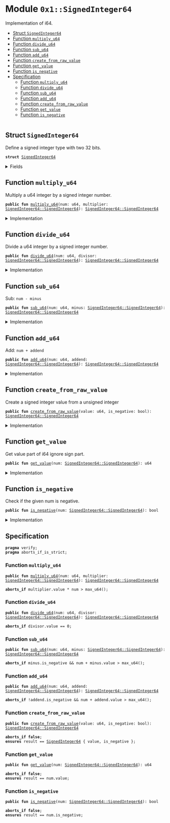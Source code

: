 
<a name="0x1_SignedInteger64"></a>

# Module `0x1::SignedInteger64`

Implementation of i64.


-  [Struct `SignedInteger64`](#0x1_SignedInteger64_SignedInteger64)
-  [Function `multiply_u64`](#0x1_SignedInteger64_multiply_u64)
-  [Function `divide_u64`](#0x1_SignedInteger64_divide_u64)
-  [Function `sub_u64`](#0x1_SignedInteger64_sub_u64)
-  [Function `add_u64`](#0x1_SignedInteger64_add_u64)
-  [Function `create_from_raw_value`](#0x1_SignedInteger64_create_from_raw_value)
-  [Function `get_value`](#0x1_SignedInteger64_get_value)
-  [Function `is_negative`](#0x1_SignedInteger64_is_negative)
-  [Specification](#@Specification_0)
    -  [Function `multiply_u64`](#@Specification_0_multiply_u64)
    -  [Function `divide_u64`](#@Specification_0_divide_u64)
    -  [Function `sub_u64`](#@Specification_0_sub_u64)
    -  [Function `add_u64`](#@Specification_0_add_u64)
    -  [Function `create_from_raw_value`](#@Specification_0_create_from_raw_value)
    -  [Function `get_value`](#@Specification_0_get_value)
    -  [Function `is_negative`](#@Specification_0_is_negative)


<pre><code></code></pre>



<a name="0x1_SignedInteger64_SignedInteger64"></a>

## Struct `SignedInteger64`

Define a signed integer type with two 32 bits.


<pre><code><b>struct</b> <a href="SignedInteger64.md#0x1_SignedInteger64">SignedInteger64</a>
</code></pre>



<details>
<summary>Fields</summary>


<dl>
<dt>
<code>value: u64</code>
</dt>
<dd>

</dd>
<dt>
<code>is_negative: bool</code>
</dt>
<dd>

</dd>
</dl>


</details>

<a name="0x1_SignedInteger64_multiply_u64"></a>

## Function `multiply_u64`

Multiply a u64 integer by a signed integer number.


<pre><code><b>public</b> <b>fun</b> <a href="SignedInteger64.md#0x1_SignedInteger64_multiply_u64">multiply_u64</a>(num: u64, multiplier: <a href="SignedInteger64.md#0x1_SignedInteger64_SignedInteger64">SignedInteger64::SignedInteger64</a>): <a href="SignedInteger64.md#0x1_SignedInteger64_SignedInteger64">SignedInteger64::SignedInteger64</a>
</code></pre>



<details>
<summary>Implementation</summary>


<pre><code><b>public</b> <b>fun</b> <a href="SignedInteger64.md#0x1_SignedInteger64_multiply_u64">multiply_u64</a>(num: u64, multiplier: <a href="SignedInteger64.md#0x1_SignedInteger64">SignedInteger64</a>): <a href="SignedInteger64.md#0x1_SignedInteger64">SignedInteger64</a> {
    <b>let</b> product = multiplier.value * num;
    <a href="SignedInteger64.md#0x1_SignedInteger64">SignedInteger64</a> { value: (product <b>as</b> u64), is_negative: multiplier.is_negative }
}
</code></pre>



</details>

<a name="0x1_SignedInteger64_divide_u64"></a>

## Function `divide_u64`

Divide a u64 integer by a signed integer number.


<pre><code><b>public</b> <b>fun</b> <a href="SignedInteger64.md#0x1_SignedInteger64_divide_u64">divide_u64</a>(num: u64, divisor: <a href="SignedInteger64.md#0x1_SignedInteger64_SignedInteger64">SignedInteger64::SignedInteger64</a>): <a href="SignedInteger64.md#0x1_SignedInteger64_SignedInteger64">SignedInteger64::SignedInteger64</a>
</code></pre>



<details>
<summary>Implementation</summary>


<pre><code><b>public</b> <b>fun</b> <a href="SignedInteger64.md#0x1_SignedInteger64_divide_u64">divide_u64</a>(num: u64, divisor: <a href="SignedInteger64.md#0x1_SignedInteger64">SignedInteger64</a>): <a href="SignedInteger64.md#0x1_SignedInteger64">SignedInteger64</a> {
    <b>let</b> quotient = num / divisor.value;
    <a href="SignedInteger64.md#0x1_SignedInteger64">SignedInteger64</a> { value: (quotient <b>as</b> u64), is_negative: divisor.is_negative }
}
</code></pre>



</details>

<a name="0x1_SignedInteger64_sub_u64"></a>

## Function `sub_u64`

Sub: <code>num - minus</code>


<pre><code><b>public</b> <b>fun</b> <a href="SignedInteger64.md#0x1_SignedInteger64_sub_u64">sub_u64</a>(num: u64, minus: <a href="SignedInteger64.md#0x1_SignedInteger64_SignedInteger64">SignedInteger64::SignedInteger64</a>): <a href="SignedInteger64.md#0x1_SignedInteger64_SignedInteger64">SignedInteger64::SignedInteger64</a>
</code></pre>



<details>
<summary>Implementation</summary>


<pre><code><b>public</b> <b>fun</b> <a href="SignedInteger64.md#0x1_SignedInteger64_sub_u64">sub_u64</a>(num: u64, minus: <a href="SignedInteger64.md#0x1_SignedInteger64">SignedInteger64</a>): <a href="SignedInteger64.md#0x1_SignedInteger64">SignedInteger64</a> {
    <b>if</b> (minus.is_negative) {
        <b>let</b> result = num + minus.value;
        <a href="SignedInteger64.md#0x1_SignedInteger64">SignedInteger64</a> { value: (result <b>as</b> u64), is_negative: <b>false</b> }
    } <b>else</b> {
        <b>if</b> (num &gt; minus.value)  {
            <b>let</b> result = num - minus.value;
            <a href="SignedInteger64.md#0x1_SignedInteger64">SignedInteger64</a> { value: (result <b>as</b> u64), is_negative: <b>false</b> }
        }<b>else</b> {
            <b>let</b> result = minus.value - num;
            <a href="SignedInteger64.md#0x1_SignedInteger64">SignedInteger64</a> { value: (result <b>as</b> u64), is_negative: <b>true</b> }
        }
    }
}
</code></pre>



</details>

<a name="0x1_SignedInteger64_add_u64"></a>

## Function `add_u64`

Add: <code>num + addend</code>


<pre><code><b>public</b> <b>fun</b> <a href="SignedInteger64.md#0x1_SignedInteger64_add_u64">add_u64</a>(num: u64, addend: <a href="SignedInteger64.md#0x1_SignedInteger64_SignedInteger64">SignedInteger64::SignedInteger64</a>): <a href="SignedInteger64.md#0x1_SignedInteger64_SignedInteger64">SignedInteger64::SignedInteger64</a>
</code></pre>



<details>
<summary>Implementation</summary>


<pre><code><b>public</b> <b>fun</b> <a href="SignedInteger64.md#0x1_SignedInteger64_add_u64">add_u64</a>(num: u64, addend: <a href="SignedInteger64.md#0x1_SignedInteger64">SignedInteger64</a>): <a href="SignedInteger64.md#0x1_SignedInteger64">SignedInteger64</a> {
    <b>if</b> (addend.is_negative) {
       <b>if</b> (num &gt; addend.value)  {
           <b>let</b> result = num - addend.value;
           <a href="SignedInteger64.md#0x1_SignedInteger64">SignedInteger64</a> { value: (result <b>as</b> u64), is_negative: <b>false</b> }
       }<b>else</b> {
           <b>let</b> result = addend.value - num;
           <a href="SignedInteger64.md#0x1_SignedInteger64">SignedInteger64</a> { value: (result <b>as</b> u64), is_negative: <b>true</b> }
       }
    } <b>else</b> {
         <b>let</b> result = num + addend.value;
         <a href="SignedInteger64.md#0x1_SignedInteger64">SignedInteger64</a> { value: (result <b>as</b> u64), is_negative: <b>false</b> }
    }
}
</code></pre>



</details>

<a name="0x1_SignedInteger64_create_from_raw_value"></a>

## Function `create_from_raw_value`

Create a signed integer value from a unsigned integer


<pre><code><b>public</b> <b>fun</b> <a href="SignedInteger64.md#0x1_SignedInteger64_create_from_raw_value">create_from_raw_value</a>(value: u64, is_negative: bool): <a href="SignedInteger64.md#0x1_SignedInteger64_SignedInteger64">SignedInteger64::SignedInteger64</a>
</code></pre>



<details>
<summary>Implementation</summary>


<pre><code><b>public</b> <b>fun</b> <a href="SignedInteger64.md#0x1_SignedInteger64_create_from_raw_value">create_from_raw_value</a>(value: u64, is_negative: bool): <a href="SignedInteger64.md#0x1_SignedInteger64">SignedInteger64</a> {
    <a href="SignedInteger64.md#0x1_SignedInteger64">SignedInteger64</a> { value, is_negative }
}
</code></pre>



</details>

<a name="0x1_SignedInteger64_get_value"></a>

## Function `get_value`

Get value part of i64 ignore sign part.


<pre><code><b>public</b> <b>fun</b> <a href="SignedInteger64.md#0x1_SignedInteger64_get_value">get_value</a>(num: <a href="SignedInteger64.md#0x1_SignedInteger64_SignedInteger64">SignedInteger64::SignedInteger64</a>): u64
</code></pre>



<details>
<summary>Implementation</summary>


<pre><code><b>public</b> <b>fun</b> <a href="SignedInteger64.md#0x1_SignedInteger64_get_value">get_value</a>(num: <a href="SignedInteger64.md#0x1_SignedInteger64">SignedInteger64</a>): u64 {
    num.value
}
</code></pre>



</details>

<a name="0x1_SignedInteger64_is_negative"></a>

## Function `is_negative`

Check if the given num is negative.


<pre><code><b>public</b> <b>fun</b> <a href="SignedInteger64.md#0x1_SignedInteger64_is_negative">is_negative</a>(num: <a href="SignedInteger64.md#0x1_SignedInteger64_SignedInteger64">SignedInteger64::SignedInteger64</a>): bool
</code></pre>



<details>
<summary>Implementation</summary>


<pre><code><b>public</b> <b>fun</b> <a href="SignedInteger64.md#0x1_SignedInteger64_is_negative">is_negative</a>(num: <a href="SignedInteger64.md#0x1_SignedInteger64">SignedInteger64</a>): bool {
    num.is_negative
}
</code></pre>



</details>

<a name="@Specification_0"></a>

## Specification



<pre><code><b>pragma</b> verify;
<b>pragma</b> aborts_if_is_strict;
</code></pre>



<a name="@Specification_0_multiply_u64"></a>

### Function `multiply_u64`


<pre><code><b>public</b> <b>fun</b> <a href="SignedInteger64.md#0x1_SignedInteger64_multiply_u64">multiply_u64</a>(num: u64, multiplier: <a href="SignedInteger64.md#0x1_SignedInteger64_SignedInteger64">SignedInteger64::SignedInteger64</a>): <a href="SignedInteger64.md#0x1_SignedInteger64_SignedInteger64">SignedInteger64::SignedInteger64</a>
</code></pre>




<pre><code><b>aborts_if</b> multiplier.value * num &gt; max_u64();
</code></pre>



<a name="@Specification_0_divide_u64"></a>

### Function `divide_u64`


<pre><code><b>public</b> <b>fun</b> <a href="SignedInteger64.md#0x1_SignedInteger64_divide_u64">divide_u64</a>(num: u64, divisor: <a href="SignedInteger64.md#0x1_SignedInteger64_SignedInteger64">SignedInteger64::SignedInteger64</a>): <a href="SignedInteger64.md#0x1_SignedInteger64_SignedInteger64">SignedInteger64::SignedInteger64</a>
</code></pre>




<pre><code><b>aborts_if</b> divisor.value == 0;
</code></pre>



<a name="@Specification_0_sub_u64"></a>

### Function `sub_u64`


<pre><code><b>public</b> <b>fun</b> <a href="SignedInteger64.md#0x1_SignedInteger64_sub_u64">sub_u64</a>(num: u64, minus: <a href="SignedInteger64.md#0x1_SignedInteger64_SignedInteger64">SignedInteger64::SignedInteger64</a>): <a href="SignedInteger64.md#0x1_SignedInteger64_SignedInteger64">SignedInteger64::SignedInteger64</a>
</code></pre>




<pre><code><b>aborts_if</b> minus.is_negative && num + minus.value &gt; max_u64();
</code></pre>



<a name="@Specification_0_add_u64"></a>

### Function `add_u64`


<pre><code><b>public</b> <b>fun</b> <a href="SignedInteger64.md#0x1_SignedInteger64_add_u64">add_u64</a>(num: u64, addend: <a href="SignedInteger64.md#0x1_SignedInteger64_SignedInteger64">SignedInteger64::SignedInteger64</a>): <a href="SignedInteger64.md#0x1_SignedInteger64_SignedInteger64">SignedInteger64::SignedInteger64</a>
</code></pre>




<pre><code><b>aborts_if</b> !addend.is_negative && num + addend.value &gt; max_u64();
</code></pre>



<a name="@Specification_0_create_from_raw_value"></a>

### Function `create_from_raw_value`


<pre><code><b>public</b> <b>fun</b> <a href="SignedInteger64.md#0x1_SignedInteger64_create_from_raw_value">create_from_raw_value</a>(value: u64, is_negative: bool): <a href="SignedInteger64.md#0x1_SignedInteger64_SignedInteger64">SignedInteger64::SignedInteger64</a>
</code></pre>




<pre><code><b>aborts_if</b> <b>false</b>;
<b>ensures</b> result == <a href="SignedInteger64.md#0x1_SignedInteger64">SignedInteger64</a> { value, is_negative };
</code></pre>



<a name="@Specification_0_get_value"></a>

### Function `get_value`


<pre><code><b>public</b> <b>fun</b> <a href="SignedInteger64.md#0x1_SignedInteger64_get_value">get_value</a>(num: <a href="SignedInteger64.md#0x1_SignedInteger64_SignedInteger64">SignedInteger64::SignedInteger64</a>): u64
</code></pre>




<pre><code><b>aborts_if</b> <b>false</b>;
<b>ensures</b> result == num.value;
</code></pre>



<a name="@Specification_0_is_negative"></a>

### Function `is_negative`


<pre><code><b>public</b> <b>fun</b> <a href="SignedInteger64.md#0x1_SignedInteger64_is_negative">is_negative</a>(num: <a href="SignedInteger64.md#0x1_SignedInteger64_SignedInteger64">SignedInteger64::SignedInteger64</a>): bool
</code></pre>




<pre><code><b>aborts_if</b> <b>false</b>;
<b>ensures</b> result == num.is_negative;
</code></pre>
